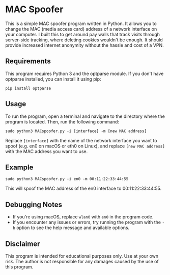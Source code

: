 

# MAC Spoofer

This is a simple MAC spoofer program written in Python. It allows you to change the MAC (media access card) address of a network interface on your computer.  I built this to get around pay walls that track visits through server-side tracking, where deleting cookies wouldn't be enough.  It should provide increased internet anonymity without the hassle and cost of a VPN.

## Requirements

This program requires Python 3 and the optparse module. If you don't have optparse installed, you can install it using pip:

```
pip install optparse
```

## Usage

To run the program, open a terminal and navigate to the directory where the program is located. Then, run the following command:

```
sudo python3 MACspoofer.py -i [interface] -m [new MAC address]
```

Replace `[interface]` with the name of the network interface you want to spoof (e.g. en0 on macOS or eth0 on Linux), and replace `[new MAC address]` with the MAC address you want to use.

## Example

```
sudo python3 MACspoofer.py -i en0 -m 00:11:22:33:44:55
```

This will spoof the MAC address of the en0 interface to 00:11:22:33:44:55.

## Debugging Notes

- If you're using macOS, replace `wlan0` with `en0` in the program code.
- If you encounter any issues or errors, try running the program with the `-h` option to see the help message and available options.

## Disclaimer

This program is intended for educational purposes only. Use at your own risk. The author is not responsible for any damages caused by the use of this program.
